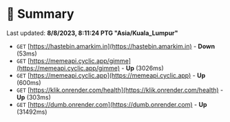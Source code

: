 # 📖 Summary
Last updated: **8/8/2023, 8:11:24 PTG "Asia/Kuala_Lumpur"**

- `GET` [https://hastebin.amarkim.in](https://hastebin.amarkim.in) - **Down** (53ms)
- `GET` [https://memeapi.cyclic.app/gimme](https://memeapi.cyclic.app/gimme) - **Up** (3026ms)
- `GET` [https://memeapi.cyclic.app](https://memeapi.cyclic.app) - **Up** (600ms)
- `GET` [https://klik.onrender.com/health](https://klik.onrender.com/health) - **Up** (303ms)
- `GET` [https://dumb.onrender.com](https://dumb.onrender.com) - **Up** (31492ms)
